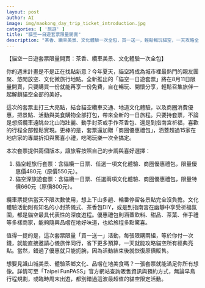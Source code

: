```yaml
---
layout: post
author: AI
image: img/maokong_day_trip_ticket_introduction.jpg
categories: [ '旅遊' ]
title: "貓空一日遊套票限量開賣"
description: "茶香、纜車美景、文化體驗一次全包，買一送一，輕鬆暢玩貓空，一天攻略全部亮點。"
---
```

【貓空一日遊套票限量開賣：茶香、纜車美景、文化體驗一次全包】

你的週末計畫是不是正在找點新意？今年夏天，貓空將成為城市裡最熱門的親友團聚、悠閒放空、文化微旅行地點。全新推出的「貓空一日遊套票」將在8月11日限量開賣，只要購買一份就能再享一份免費，自在暢玩、開懷分享，輕鬆召集旅伴一起解鎖貓空全部的美好。

這次的套票主打三大亮點，結合貓空纜車交通、地道文化體驗，以及商圈消費優惠，把景點、活動與美食購物全部打包，帶來全新的一日旅程。只要持套票，不論是想搭纜車遠眺台北山海壯麗、動手封茶或手作茶香包、還是到指南宮祈福，喜歡的行程全部輕鬆實現。更棒的是，套票還加贈「商圈優惠禮包」，涵蓋超過15家在地店家的專屬折扣與驚喜小禮，吃喝玩樂一次全搞定。

本次套票提供兩個版本，讓旅客按照自己的步調與喜好選擇：

1. 貓空輕旅行套票：含貓纜一日票、任選一項文化體驗、商圈優惠禮包，限量優惠價480元（原價550元）。
2. 貓空深旅遊套票：含貓纜一日票、任選兩項文化體驗、商圈優惠禮包，限量特價660元（原價800元）。

纜車票提供當天不限次數使用，想上下山多趟、輪番停留各景點完全沒負擔。文化體驗活動則有知名的小封茶儀式、茶香包DIY，或是到指南宮在幽靜中享受祈福氛圍，都是貓空最具代表性的深度遊程。優惠禮包則涵蓋飲料、甜品、茶葉、伴手禮等多樣商家，能夠隨興品嚐在地好味道，也給旅程多點驚喜。

值得一提的是，這次套票限量「買一送一」活動，每張限購兩組，等於你付一次錢，就能直接邀請心儀旅伴同行，省下更多預算，一天就能攻略貓空所有經典亮點。當然，錯過了優惠就只能扼腕，因為活動結束後就恢復原價販售。

想要見識山城美景、體驗茶鄉文化、品嚐在地美食嗎？一張套票就能滿足你所有想像。詳情可至「Taipei FunPASS」官方網站查詢販售資訊與預約方式，無論早鳥行程規劃，或臨時周末出遊，都別錯過這波最超值的貓空限定活動。